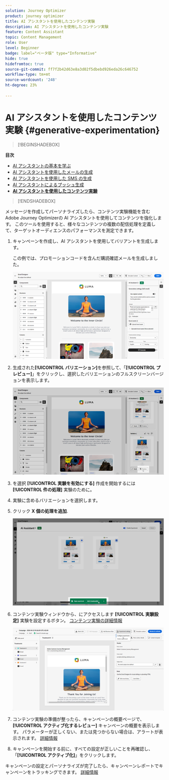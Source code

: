 ```yaml
---
solution: Journey Optimizer
product: journey optimizer
title: AI アシスタントを使用したコンテンツ実験
description: AI アシスタントを使用したコンテンツ実験
feature: Content Assistant
topic: Content Management
role: User
level: Beginner
badge: label="ベータ版" type="Informative"
hide: true
hidefromtoc: true
source-git-commit: ff7f2b42d63e8a3d02f5dbebd926eda26c646752
workflow-type: tm+mt
source-wordcount: '248'
ht-degree: 23%

---
```


# AI アシスタントを使用したコンテンツ実験 {#generative-experimentation}

>[!BEGINSHADEBOX]

**目次**

* [AI アシスタントの基本を学ぶ](gs-generative.md)
* [AI アシスタントを使用したメールの生成](generative-email.md)
* [AI アシスタントを使用した SMS の生成](generative-sms.md)
* [AI アシスタントによるプッシュ生成](generative-push.md)
* **[AI アシスタントを使用したコンテンツ実験](generative-experimentation.md)**

>[!ENDSHADEBOX]

メッセージを作成してパーソナライズしたら、コンテンツ実験機能を含むAdobe Journey Optimizerの AI アシスタントを使用してコンテンツを強化します。 このツールを使用すると、様々なコンテンツの複数の配信処理を定義して、ターゲットオーディエンスのパフォーマンスを測定できます。

1. キャンペーンを作成し、AI アシスタントを使用してバリアントを生成します。

   この例では、プロモーションコードを含んだ購読確認メールを生成しました。

   ![](assets/experiment-genai-1.png)

1. 生成された&#x200B;**[!UICONTROL バリエーション]**&#x200B;を参照して、「**[!UICONTROL プレビュー]**」をクリックし、選択したバリエーションのフルスクリーンバージョンを表示します。

   ![](assets/experiment-genai-2.png)

1. を選択 **[!UICONTROL 実験を有効にする]** 作成を開始するには **[!UICONTROL 件の処理]** 実験のために。

1. 実験に含めるバリエーションを選択します。

1. クリック **X 個の処理を追加**.

   ![](assets/experiment-genai-3.png)

1. コンテンツ実験ウィンドウから、にアクセスします **[!UICONTROL 実験設定]** 実験を設定するボタン。 [コンテンツ実験の詳細情報](../campaigns/content-experiment.md)

   ![](assets/experiment-genai-4.png)

1. コンテンツ実験の準備が整ったら、キャンペーンの概要ページで、 **[!UICONTROL アクティブ化するレビュー]** キャンペーンの概要を表示します。 パラメーターが正しくない、または見つからない場合は、アラートが表示されます。 [詳細情報](../campaigns/content-experiment.md#treatment-experiment)

1. キャンペーンを開始する前に、すべての設定が正しいことを再確認し、「**[!UICONTROL アクティブ化]**」をクリックします。

キャンペーンの設定とパーソナライズが完了したら、キャンペーンレポートでキャンペーンをトラッキングできます。 [詳細情報](../reports/campaign-global-report.md)
